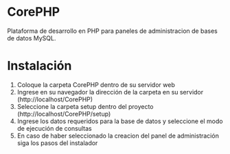 # CorePHP
Plataforma de desarrollo en PHP para paneles de administracion de bases de datos MySQL.

# Instalación
  <ol>
      <li>Coloque la carpeta CorePHP dentro de su servidor web</li>
      <li>Ingrese en su navegador la dirección de la carpeta en su servidor (http://localhost/CorePHP)</li>
      <li>Seleccione la carpeta setup dentro del proyecto (http://localhost/CorePHP/setup)</li>
      <li>Ingrese los datos requeridos para la base de datos y seleccione el modo de ejecución de consultas</li>
      <li>En caso de haber seleccionado la creacion del panel de administración siga los pasos del instalador</li>
  </ol>
